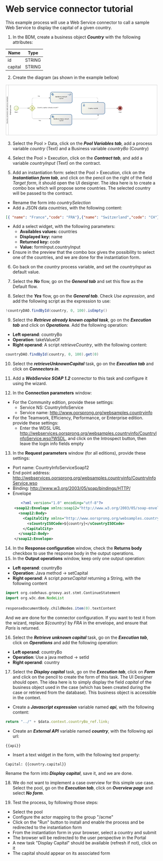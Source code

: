 


# Web service connector tutorial

This example process will use a Web Service connector to call a sample Web Service to display the capital of a given country.

1. In the BDM, create a business object _**Country**_ with the following attributes:

| Name | Type |
|---|---|
| id | STRING |
| capital | STRING |

2. Create the diagram (as shown in the example bellow)

![web service process diagram](images/connector_webservice_tuto/webservice_diagram.png)

3. Select the Pool \> Data, click on the _**Pool Variables tab**_, add a process variable _country_ (Text) and a Business variable _countryBo_ (Country)

4. Select the Pool \> Execution, click on the _**Contract tab**_, and add a variable _countryInput_ (Text) on the contract.

5. Add an instantiation form: select the Pool \> Execution, click on the _**Instantiation form tab**_, and click on the pencil on the right of the field _Target form_, it should open the UI designer. The idea here is to create a combo box which will propose some countries. The selected country will be passed to the contract.
  - Rename  the form into _countrySelection_
  - Add a JSON data _countries_, with the following content:
  ``` json
  [{ "name": "France","code": "FRA"},{"name": "Switzerland","code": "CH"},{"name": "Finland","code": "FI"}]
  ```
  - Add a select widget, with the following parameters:
    - **Availables values:** countries
    - **Displayed key:** name
    - **Returned key:** code
    - **Value:** formInput.countryInput
  -  Ensure in the preview that the combo box gives the possibility to select one of the countries, and we are done for the instantiation form.

6. Go back on the _country_ process variable, and set the _countryInput_ as default value.

7. Select the  _**No**_ flow,  go on the _**General tab**_ and set this flow as the Default flow.

8.  Select the  _**Yes**_ flow, go on the _**General tab**_. Check _Use expression_, and add the following script as the expression to use:
```groovy
!countryDAO.findById(country, 0, 100).isEmpty()
```

9. Select the _**Retrieve already known capital task**_, go on the _**Execution tab**_ and click on _**Operations**_. Add the following operation:
  - **Left operand**: countryBo
  - **Operation**: takeValueOf
  - **Right operand**: A script _retrieveCountry_, with the following content:
```groovy
countryDAO.findById(country, 0, 100).get(0)
```

10. Select the _**retrieveUnknownCapital**_ task, go on the _**Execution tab**_ and click on _**Connectors in**_.

11. Add a _**WebService SOAP 1.2**_ connector to this task and configure it using the wizard.

12. In the **Connection parameters** window:
* For the Community edition, provide these settings:
  * Service NS: CountryInfoService
  * Service name: http://www.oorsprong.org/websamples.countryinfo
* For the Teamwork, Efficiency, Performance, or Enterprise edition. provide these settings:
  * Enter the WDSL URL http://webservices.oorsprong.org/websamples.countryinfo/CountryInfoService.wso?WSDL, and click on the Introspect button, then leave the login info fields empty

13. In the **Request parameters** window (for all editions), provide these settings:
* Port name: CountryInfoServiceSoap12
* End point address: http://webservices.oorsprong.org/websamples.countryinfo/CountryInfoService.wso
* Binding: http://www.w3.org/2003/05/soap/bindings/HTTP/
* Envelope
```xml
       <?xml version="1.0" encoding="utf-8"?>
    <soap12:Envelope xmlns:soap12="http://www.w3.org/2003/05/soap-envelope">
      <soap12:Body>
        <CapitalCity xmlns="http://www.oorsprong.org/websamples.countryinfo">
          <sCountryISOCode>${country}</sCountryISOCode>
        </CapitalCity>
      </soap12:Body>
    </soap12:Envelope>
```
14. In the **Response configuration** window, check the **Returns body** checkbox to use the response body in the output operations.
15. In the **Output operations** window, keep only one output operation:
* **Left operand**: countryBo
* **Operation**: Java method -> setCapital
* **Right operand**: A script _parseCapital_  returning a String, with the following content
 ```groovy
import org.codehaus.groovy.ast.stmt.ContinueStatement
import org.w3c.dom.NodeList

responseDocumentBody.childNodes.item(0).textContent
```

And we are done for the connector configuration. If you want to test it from the wizard, replace _${country}_ by _FRA_ in the envelope, and ensure that _Paris_ is returned.

16. Select the _**Retrieve unknown capital**_ task, go on the _**Execution tab**_, click on _**Operations**_ and add the following operation:
* **Left operand**: countryBo
* **Operation**: Use a java method -> setId
* **Right operand**: country

17. Select the _**Display capital**_ task, go on the _**Execution tab**_, click on _**Form**_ and click on the pencil to create the form of this task. The UI Designer should open. The idea here is to simply display the field _capital_ of the business object used in the case (which has been created during the case or retrieved from the database). This business object is accessible in the context.
* Create a _**Javascript expression**_ variable named _**api**_, with the following content:
```Javascript
return "../" + $data.context.countryBo_ref.link;
```
* Create an _**External API**_ variable named _**country**_, with the following api url:
```
{{api}}
```
* Insert a text widget in the form, with the following text property:
```
Capital: {{country.capital}}
```

Rename the form into _**Display capital**_, save it, and we are done.

18. We do not want to implement a case overview for this simple use case. Select the pool, go on the _**Execution tab**_, click on _**Overview page**_ and select _**No form**_.


19. Test the process, by following those steps:
* Select the pool
* Configure the actor mapping to the group "/acme"
* Click on the "Run" button to install and enable the process and be redirected to the instantiation form
* From the instantiation form in your browser, select a country and submit
* The browser will be redirected to the user perspective in the Portal
* A new task "Display Capital" should be available (refresh if not), click on it
* The capital should appear on its associated form